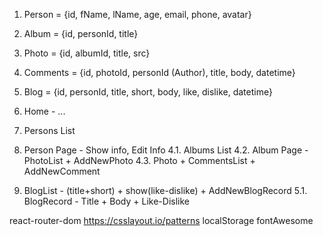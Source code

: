 1. Person = {id, fName, lName, age, email, phone, avatar}
2. Album = {id, personId, title}
3. Photo = {id, albumId, title, src}
4. Comments = {id, photoId, personId (Author), title, body, datetime}
5. Blog = {id, personId, title, short, body, like, dislike, datetime}

1. Home - ...
2. Persons List
3. Person Page - Show info, Edit Info
4.1. Albums List
4.2. Album Page - PhotoList + AddNewPhoto
4.3. Photo + CommentsList + AddNewComment
5. BlogList - (title+short) + show(like-dislike) + AddNewBlogRecord
5.1. BlogRecord - Title + Body + Like-Dislike
   

react-router-dom
https://csslayout.io/patterns
localStorage
fontAwesome